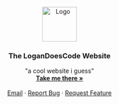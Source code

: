 <br />
<div align="center">
  <a href="https://github.com/othneildrew/Best-README-Template">
    <img src="https://external-content.duckduckgo.com/iu/?u=http%3A%2F%2Fmedia.idownloadblog.com%2Fwp-content%2Fuploads%2F2016%2F02%2Fterminal-app-icon-OS-X.png&f=1&nofb=1&ipt=8dc6adb3168dc99a4e2c15bcda54a42ff51bd3fb926801b60c5c6e476c8e356e&ipo=images" alt="Logo" width="80" height="80">
  </a>

  <h3 align="center">The LoganDoesCode Website</h3>

  <p align="center">
    "a cool website i guess"
    <br />
    <a href="https://logandoescode.github.io/"><strong>Take me there »</strong></a>
    <br />
    <br />
    <a href="https://github.com/othneildrew/Best-README-Template">Email</a>
    ·
    <a href="https://github.com/logandoescode/logandoescode.github.io/issues">Report Bug</a>
    ·
    <a href="https://github.com/logandoescode/logandoescode.github.io/issues">Request Feature</a>
  </p>
</div>
